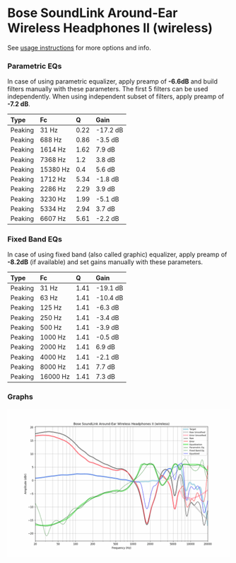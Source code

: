 # Bose SoundLink Around-Ear Wireless Headphones II (wireless)
See [usage instructions](https://github.com/jaakkopasanen/AutoEq#usage) for more options and info.

### Parametric EQs
In case of using parametric equalizer, apply preamp of **-6.6dB** and build filters manually
with these parameters. The first 5 filters can be used independently.
When using independent subset of filters, apply preamp of **-7.2 dB**.

| Type    | Fc       |    Q | Gain     |
|:--------|:---------|:-----|:---------|
| Peaking | 31 Hz    | 0.22 | -17.2 dB |
| Peaking | 688 Hz   | 0.86 | -3.5 dB  |
| Peaking | 1614 Hz  | 1.62 | 7.9 dB   |
| Peaking | 7368 Hz  | 1.2  | 3.8 dB   |
| Peaking | 15380 Hz | 0.4  | 5.6 dB   |
| Peaking | 1712 Hz  | 5.34 | -1.8 dB  |
| Peaking | 2286 Hz  | 2.29 | 3.9 dB   |
| Peaking | 3230 Hz  | 1.99 | -5.1 dB  |
| Peaking | 5334 Hz  | 2.94 | 3.7 dB   |
| Peaking | 6607 Hz  | 5.61 | -2.2 dB  |

### Fixed Band EQs
In case of using fixed band (also called graphic) equalizer, apply preamp of **-8.2dB**
(if available) and set gains manually with these parameters.

| Type    | Fc       |    Q | Gain     |
|:--------|:---------|:-----|:---------|
| Peaking | 31 Hz    | 1.41 | -19.1 dB |
| Peaking | 63 Hz    | 1.41 | -10.4 dB |
| Peaking | 125 Hz   | 1.41 | -6.3 dB  |
| Peaking | 250 Hz   | 1.41 | -3.4 dB  |
| Peaking | 500 Hz   | 1.41 | -3.9 dB  |
| Peaking | 1000 Hz  | 1.41 | -0.5 dB  |
| Peaking | 2000 Hz  | 1.41 | 6.9 dB   |
| Peaking | 4000 Hz  | 1.41 | -2.1 dB  |
| Peaking | 8000 Hz  | 1.41 | 7.7 dB   |
| Peaking | 16000 Hz | 1.41 | 7.3 dB   |

### Graphs
![](./Bose%20SoundLink%20Around-Ear%20Wireless%20Headphones%20II%20(wireless).png)